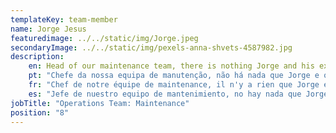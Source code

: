 ```yaml
---
templateKey: team-member
name: Jorge Jesus
featuredimage: ../../static/img/Jorge.jpeg
secondaryImage: ../../static/img/pexels-anna-shvets-4587982.jpg
description: 
    en: Head of our maintenance team, there is nothing Jorge and his experienced colleagues can’t fix or repair to ensure our properties are kept in tip-top condition. From simple repairs to buildings works and health and safety matters, Jorge and his team have it covered!
    pt: "Chefe da nossa equipa de manutenção, não há nada que Jorge e os seus colegas experientes não possam arranjar ou reparar para assegurar que as nossas propriedades sejam mantidas em condições de ponta a ponta. Desde simples reparações a obras de edifícios e questões de saúde e segurança, Jorge e a sua equipa têm-no assegurado!"
    fr: "Chef de notre équipe de maintenance, il n'y a rien que Jorge et ses collègues expérimentés ne puissent réparer ou réparer pour garantir que nos propriétés sont maintenues en parfait état. Des simples réparations aux travaux de construction et aux questions de santé et de sécurité, Jorge et son équipe s'occupent de tout!"
    es: "Jefe de nuestro equipo de mantenimiento, no hay nada que Jorge y sus experimentados colegas no puedan arreglar o reparar para garantizar que nuestras propiedades se mantengan en óptimas condiciones. Desde reparaciones simples hasta obras en edificios y asuntos de salud y seguridad, ¡Jorge y su equipo lo tienen cubierto!"
jobTitle: "Operations Team: Maintenance"
position: "8"
---
```


